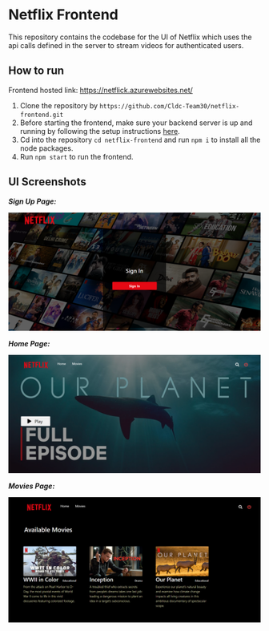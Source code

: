 # Netflix Frontend

This repository contains the codebase for the UI of Netflix which uses the api calls defined in the server to stream videos for authenticated users.

## How to run

Frontend hosted link: https://netflick.azurewebsites.net/

1. Clone the repository by `https://github.com/Cldc-Team30/netflix-frontend.git`
2. Before starting the frontend, make sure your backend server is up and running by following the setup instructions [here](https://github.com/Cldc-Team30/netflix-server).
3. Cd into the repository `cd netflix-frontend` and run `npm i` to install all the node packages.
4. Run `npm start` to run the frontend.

## UI Screenshots

***Sign Up Page:***

![1670939863212](image/README/1670939863212.png)

***Home Page:***

![1670940099790](image/README/1670940099790.png)

***Movies Page:***

![1670940124510](image/README/1670940124510.png)
